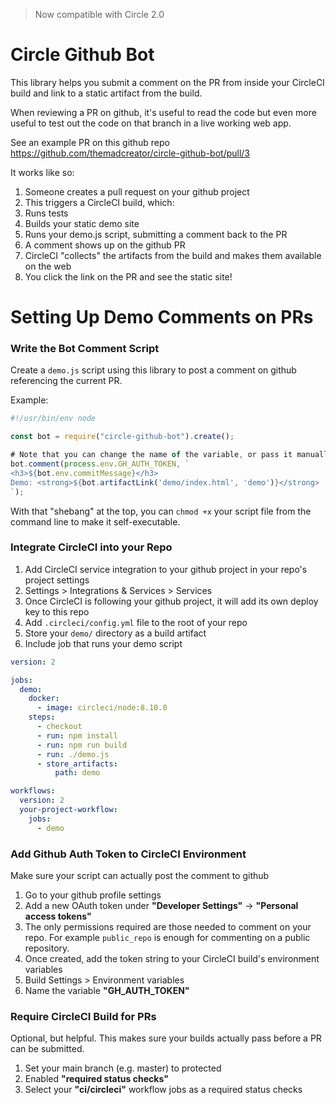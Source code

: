 
> Now compatible with Circle 2.0

# Circle Github Bot

This library helps you submit a comment on the PR from inside your CircleCI
build and link to a static artifact from the build.

When reviewing a PR on github, it's useful to read the code but even more useful
to test out the code on that branch in a live working web app.

See an example PR on this github repo https://github.com/themadcreator/circle-github-bot/pull/3

It works like so:

1. Someone creates a pull request on your github project
1. This triggers a CircleCI build, which:
  1. Runs tests
  1. Builds your static demo site
  1. Runs your demo.js script, submitting a comment back to the PR
1. A comment shows up on the github PR
1. CircleCI "collects" the artifacts from the build and makes them available on the web
1. You click the link on the PR and see the static site!

# Setting Up Demo Comments on PRs

### Write the Bot Comment Script
Create a `demo.js` script using this library to post a comment on github
referencing the current PR.

Example:
```javascript
#!/usr/bin/env node

const bot = require("circle-github-bot").create();

# Note that you can change the name of the variable, or pass it manually when calling the script
bot.comment(process.env.GH_AUTH_TOKEN, `
<h3>${bot.env.commitMessage}</h3>
Demo: <strong>${bot.artifactLink('demo/index.html', 'demo')}</strong>
`);
```

With that "shebang" at the top, you can `chmod +x` your script file from the
command line to make it self-executable.

### Integrate CircleCI into your Repo
1. Add CircleCI service integration to your github project in your repo's project settings
  1. Settings > Integrations & Services > Services
  1. Once CircleCI is following your github project, it will add its own deploy key to this repo
1. Add `.circleci/config.yml` file to the root of your repo
  1. Store your `demo/` directory as a build artifact
  1. Include job that runs your demo script

```yaml
version: 2

jobs:
  demo:
    docker:
      - image: circleci/node:8.10.0
    steps:
      - checkout
      - run: npm install
      - run: npm run build
      - run: ./demo.js
      - store_artifacts:
          path: demo

workflows:
  version: 2
  your-project-workflow:
    jobs:
      - demo
```

### Add Github Auth Token to CircleCI Environment
Make sure your script can actually post the comment to github

1. Go to your github profile settings
1. Add a new OAuth token under **"Developer Settings"** -> **"Personal access tokens"**
1. The only permissions required are those needed to comment on your repo. For
   example `public_repo` is enough for commenting on a public repository.
1. Once created, add the token string to your CircleCI build's environment variables
  1. Build Settings > Environment variables
1. Name the variable **"GH_AUTH_TOKEN"**

### Require CircleCI Build for PRs
Optional, but helpful. This makes sure your builds actually pass before a PR can be submitted.

1. Set your main branch (e.g. master) to protected
1. Enabled **"required status checks"**
1. Select your **"ci/circleci"** workflow jobs as a required status checks

